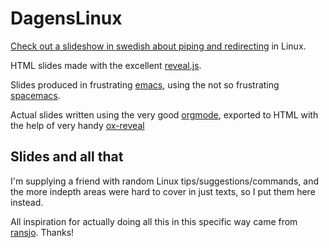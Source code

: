 # DagensLinux

[Check out a slideshow in swedish about piping and redirecting](https://shortlisted.github.io/dagenslinux/dagenslinux.html) in Linux.

HTML slides made with the excellent [reveal.js](https://github.com/hakimel/reveal.js/).

Slides produced in frustrating [emacs](https://www.gnu.org/software/emacs/), using the not so frustrating [spacemacs](http://spacemacs.org/).

Actual slides written using the very good [orgmode](http://orgmode.org/), exported to HTML with the help of very handy [ox-reveal](https://github.com/yjwen/org-reveal)

## Slides and all that
I'm supplying a friend with random Linux tips/suggestions/commands, and the more indepth areas were hard to cover in just texts, so I put them here instead.

All inspiration for actually doing all this in this specific way came from [ransjo](https://github.com/ransjo/). Thanks!
